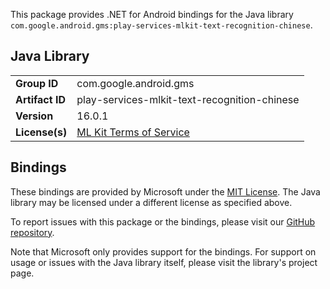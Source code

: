 This package provides .NET for Android bindings for the Java library `com.google.android.gms:play-services-mlkit-text-recognition-chinese`.

## Java Library

| | |
|-|-|
| **Group ID** | com.google.android.gms |
| **Artifact ID** | play-services-mlkit-text-recognition-chinese |
| **Version** | 16.0.1 |
| **License(s)** | [ML Kit Terms of Service](https://developers.google.com/ml-kit/terms) |

## Bindings

These bindings are provided by Microsoft under the [MIT License](https://opensource.org/licenses/MIT). The Java
library may be licensed under a different license as specified above.

To report issues with this package or the bindings, please visit our [GitHub repository](https://aka.ms/android-libraries).

Note that Microsoft only provides support for the bindings. For support on
usage or issues with the Java library itself, please visit the library's project page.
